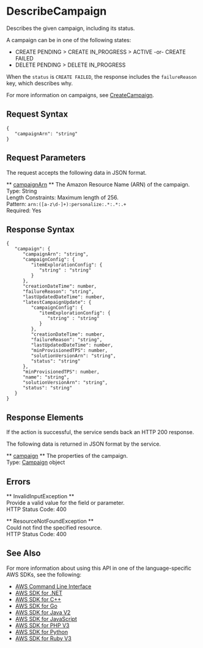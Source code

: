 # DescribeCampaign<a name="API_DescribeCampaign"></a>

Describes the given campaign, including its status\.

A campaign can be in one of the following states:
+ CREATE PENDING > CREATE IN\_PROGRESS > ACTIVE \-or\- CREATE FAILED
+ DELETE PENDING > DELETE IN\_PROGRESS

When the `status` is `CREATE FAILED`, the response includes the `failureReason` key, which describes why\.

For more information on campaigns, see [CreateCampaign](https://docs.aws.amazon.com/personalize/latest/dg/API_CreateCampaign.html)\.

## Request Syntax<a name="API_DescribeCampaign_RequestSyntax"></a>

```
{
   "campaignArn": "string"
}
```

## Request Parameters<a name="API_DescribeCampaign_RequestParameters"></a>

The request accepts the following data in JSON format\.

 ** [campaignArn](#API_DescribeCampaign_RequestSyntax) **   <a name="personalize-DescribeCampaign-request-campaignArn"></a>
The Amazon Resource Name \(ARN\) of the campaign\.  
Type: String  
Length Constraints: Maximum length of 256\.  
Pattern: `arn:([a-z\d-]+):personalize:.*:.*:.+`   
Required: Yes

## Response Syntax<a name="API_DescribeCampaign_ResponseSyntax"></a>

```
{
   "campaign": { 
      "campaignArn": "string",
      "campaignConfig": { 
         "itemExplorationConfig": { 
            "string" : "string" 
         }
      },
      "creationDateTime": number,
      "failureReason": "string",
      "lastUpdatedDateTime": number,
      "latestCampaignUpdate": { 
         "campaignConfig": { 
            "itemExplorationConfig": { 
               "string" : "string" 
            }
         },
         "creationDateTime": number,
         "failureReason": "string",
         "lastUpdatedDateTime": number,
         "minProvisionedTPS": number,
         "solutionVersionArn": "string",
         "status": "string"
      },
      "minProvisionedTPS": number,
      "name": "string",
      "solutionVersionArn": "string",
      "status": "string"
   }
}
```

## Response Elements<a name="API_DescribeCampaign_ResponseElements"></a>

If the action is successful, the service sends back an HTTP 200 response\.

The following data is returned in JSON format by the service\.

 ** [campaign](#API_DescribeCampaign_ResponseSyntax) **   <a name="personalize-DescribeCampaign-response-campaign"></a>
The properties of the campaign\.  
Type: [Campaign](API_Campaign.md) object

## Errors<a name="API_DescribeCampaign_Errors"></a>

 ** InvalidInputException **   
Provide a valid value for the field or parameter\.  
HTTP Status Code: 400

 ** ResourceNotFoundException **   
Could not find the specified resource\.  
HTTP Status Code: 400

## See Also<a name="API_DescribeCampaign_SeeAlso"></a>

For more information about using this API in one of the language\-specific AWS SDKs, see the following:
+  [AWS Command Line Interface](https://docs.aws.amazon.com/goto/aws-cli/personalize-2018-05-22/DescribeCampaign) 
+  [AWS SDK for \.NET](https://docs.aws.amazon.com/goto/DotNetSDKV3/personalize-2018-05-22/DescribeCampaign) 
+  [AWS SDK for C\+\+](https://docs.aws.amazon.com/goto/SdkForCpp/personalize-2018-05-22/DescribeCampaign) 
+  [AWS SDK for Go](https://docs.aws.amazon.com/goto/SdkForGoV1/personalize-2018-05-22/DescribeCampaign) 
+  [AWS SDK for Java V2](https://docs.aws.amazon.com/goto/SdkForJavaV2/personalize-2018-05-22/DescribeCampaign) 
+  [AWS SDK for JavaScript](https://docs.aws.amazon.com/goto/AWSJavaScriptSDK/personalize-2018-05-22/DescribeCampaign) 
+  [AWS SDK for PHP V3](https://docs.aws.amazon.com/goto/SdkForPHPV3/personalize-2018-05-22/DescribeCampaign) 
+  [AWS SDK for Python](https://docs.aws.amazon.com/goto/boto3/personalize-2018-05-22/DescribeCampaign) 
+  [AWS SDK for Ruby V3](https://docs.aws.amazon.com/goto/SdkForRubyV3/personalize-2018-05-22/DescribeCampaign) 